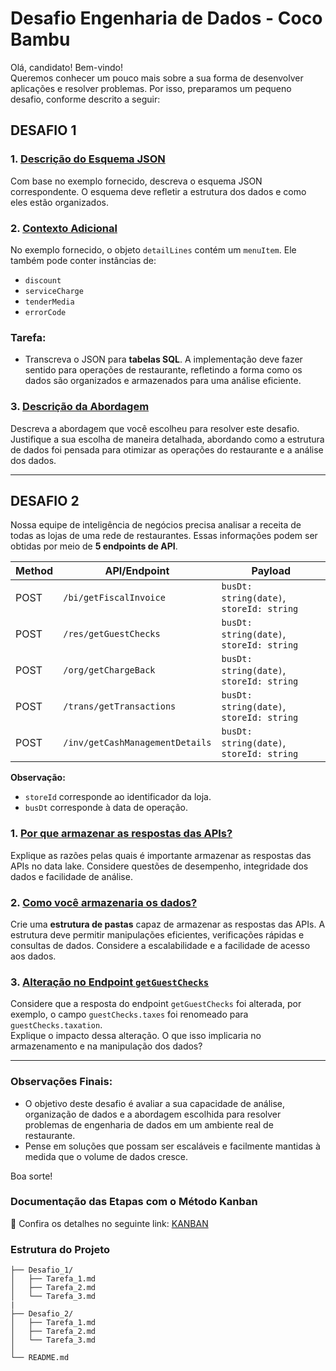 # Desafio Engenharia de Dados - Coco Bambu

Olá, candidato! Bem-vindo!  
Queremos conhecer um pouco mais sobre a sua forma de desenvolver aplicações e resolver problemas. Por isso, preparamos um pequeno desafio, conforme descrito a seguir:

## DESAFIO 1

### 1. [Descrição do Esquema JSON](https://github.com/Lucasbzrra/Desafio_Eng_de_Dados_Coco_Bambu/blob/main/Desafio_1/Tarefa_1.md)
Com base no exemplo fornecido, descreva o esquema JSON correspondente. O esquema deve refletir a estrutura dos dados e como eles estão organizados.

### 2. [Contexto Adicional](https://github.com/Lucasbzrra/Desafio_Eng_de_Dados_Coco_Bambu/blob/main/Desafio_1/Tarefa_2.sql)
No exemplo fornecido, o objeto `detailLines` contém um `menuItem`. Ele também pode conter instâncias de:
- `discount`
- `serviceCharge`
- `tenderMedia`
- `errorCode`

### Tarefa:
- Transcreva o JSON para **tabelas SQL**. A implementação deve fazer sentido para operações de restaurante, refletindo a forma como os dados são organizados e armazenados para uma análise eficiente.

### 3. [Descrição da Abordagem](https://github.com/Lucasbzrra/Desafio_Eng_de_Dados_Coco_Bambu/blob/main/Desafio_1/Tarefa_3.md)
Descreva a abordagem que você escolheu para resolver este desafio. Justifique a sua escolha de maneira detalhada, abordando como a estrutura de dados foi pensada para otimizar as operações do restaurante e a análise dos dados.

---

## DESAFIO 2

Nossa equipe de inteligência de negócios precisa analisar a receita de todas as lojas de uma rede de restaurantes. Essas informações podem ser obtidas por meio de **5 endpoints de API**.

| **Method** | **API/Endpoint**                | **Payload**                                                                 |
|------------|---------------------------------|-----------------------------------------------------------------------------|
| POST       | `/bi/getFiscalInvoice`          | `busDt: string(date)`, `storeId: string`                                    |
| POST       | `/res/getGuestChecks`           | `busDt: string(date)`, `storeId: string`                                    |
| POST       | `/org/getChargeBack`            | `busDt: string(date)`, `storeId: string`                                    |
| POST       | `/trans/getTransactions`        | `busDt: string(date)`, `storeId: string`                                    |
| POST       | `/inv/getCashManagementDetails` | `busDt: string(date)`, `storeId: string`                                    |

**Observação:**  
- `storeId` corresponde ao identificador da loja.  
- `busDt` corresponde à data de operação.

### 1. [Por que armazenar as respostas das APIs?](https://github.com/Lucasbzrra/Desafio_Eng_de_Dados_Coco_Bambu/blob/main/Desafio_2/Tarefa_1.md)
Explique as razões pelas quais é importante armazenar as respostas das APIs no data lake. Considere questões de desempenho, integridade dos dados e facilidade de análise.

### 2. [Como você armazenaria os dados?](https://github.com/Lucasbzrra/Desafio_Eng_de_Dados_Coco_Bambu/blob/main/Desafio_2/Tarefa_2.md)
Crie uma **estrutura de pastas** capaz de armazenar as respostas das APIs. A estrutura deve permitir manipulações eficientes, verificações rápidas e consultas de dados. Considere a escalabilidade e a facilidade de acesso aos dados.

### 3. [Alteração no Endpoint `getGuestChecks`](https://github.com/Lucasbzrra/Desafio_Eng_de_Dados_Coco_Bambu/blob/main/Desafio_2/Tarefa_3.md)
Considere que a resposta do endpoint `getGuestChecks` foi alterada, por exemplo, o campo `guestChecks.taxes` foi renomeado para `guestChecks.taxation`.  
Explique o impacto dessa alteração. O que isso implicaria no armazenamento e na manipulação dos dados?

---

### Observações Finais:
- O objetivo deste desafio é avaliar a sua capacidade de análise, organização de dados e a abordagem escolhida para resolver problemas de engenharia de dados em um ambiente real de restaurante.
- Pense em soluções que possam ser escaláveis e facilmente mantidas à medida que o volume de dados cresce.

Boa sorte!

### Documentação das Etapas com o Método Kanban ###

🔗 Confira os detalhes no seguinte link:   [KANBAN](https://trello.com/invite/b/67447bd4b8672da01ee4f6e0/ATTI9475017ca2ceac4735c5499130c2e84fAA5FDF6B/eng-dados)



### Estrutura do Projeto ###

```plaintext
├── Desafio_1/
│   ├── Tarefa_1.md
│   ├── Tarefa_2.md
│   └── Tarefa_3.md
|
├── Desafio_2/
│   ├── Tarefa_1.md
│   ├── Tarefa_2.md
│   └── Tarefa_3.md
│
└── README.md

